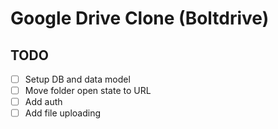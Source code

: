 # Google Drive Clone (Boltdrive)

## TODO
- [ ] Setup DB and data model
- [ ] Move folder open state to URL
- [ ] Add auth
- [ ] Add file uploading